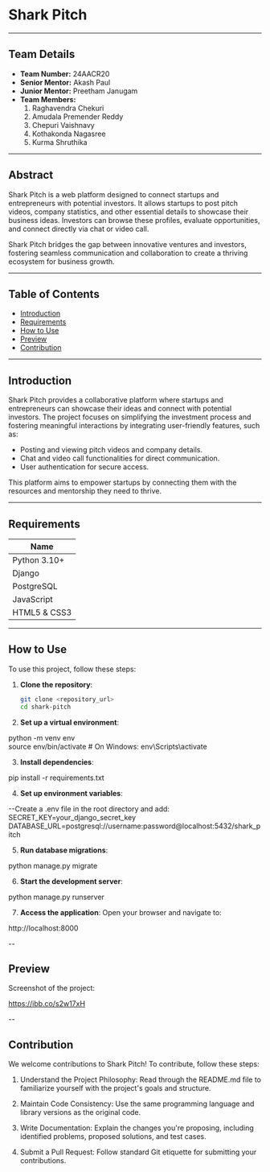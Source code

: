 # Shark Pitch

---

## Team Details  
- **Team Number:** 24AACR20  
- **Senior Mentor:** Akash Paul  
- **Junior Mentor:** Preetham Janugam  
- **Team Members:**  
  1. Raghavendra Chekuri  
  2. Amudala Premender Reddy  
  3. Chepuri Vaishnavy  
  4. Kothakonda Nagasree  
  5. Kurma Shruthika  

---

## Abstract  
Shark Pitch is a web platform designed to connect startups and entrepreneurs with potential investors. It allows startups to post pitch videos, company statistics, and other essential details to showcase their business ideas. Investors can browse these profiles, evaluate opportunities, and connect directly via chat or video call.  

Shark Pitch bridges the gap between innovative ventures and investors, fostering seamless communication and collaboration to create a thriving ecosystem for business growth.

---

## Table of Contents  
- [Introduction](#introduction)  
- [Requirements](#requirements)  
- [How to Use](#how-to-use)  
- [Preview](#preview)  
- [Contribution](#contribution)  

---

## Introduction  
Shark Pitch provides a collaborative platform where startups and entrepreneurs can showcase their ideas and connect with potential investors. The project focuses on simplifying the investment process and fostering meaningful interactions by integrating user-friendly features, such as:  

- Posting and viewing pitch videos and company details.  
- Chat and video call functionalities for direct communication.  
- User authentication for secure access.  

This platform aims to empower startups by connecting them with the resources and mentorship they need to thrive.  

---

## Requirements  

| Name           |
|----------------|
| Python 3.10+   |
| Django         |
| PostgreSQL     |
| JavaScript     |
| HTML5 & CSS3   |

---

## How to Use  
To use this project, follow these steps:  

1. **Clone the repository**:  
   ```bash  
   git clone <repository_url>  
   cd shark-pitch  

2.  **Set up a virtual environment**:

python -m venv env  
source env/bin/activate  # On Windows: env\Scripts\activate

3. **Install dependencies**:

pip install -r requirements.txt

4. **Set up environment variables**:

 --Create a .env file in the root directory and add:
SECRET_KEY=your_django_secret_key  
DATABASE_URL=postgresql://username:password@localhost:5432/shark_pitch  


5. **Run database migrations**:

python manage.py migrate


6. **Start the development server**:

python manage.py runserver  


7. **Access the application**:
Open your browser and navigate to:

http://localhost:8000  

--

## Preview
Screenshot of the project:

https://ibb.co/s2w17xH

--

## Contribution
We welcome contributions to Shark Pitch! To contribute, follow these steps:

1. Understand the Project Philosophy:
Read through the README.md file to familiarize yourself with the project's goals and structure.

2. Maintain Code Consistency:
Use the same programming language and library versions as the original code.

3. Write Documentation:
Explain the changes you're proposing, including identified problems, proposed solutions, and test cases.

4. Submit a Pull Request:
Follow standard Git etiquette for submitting your contributions.